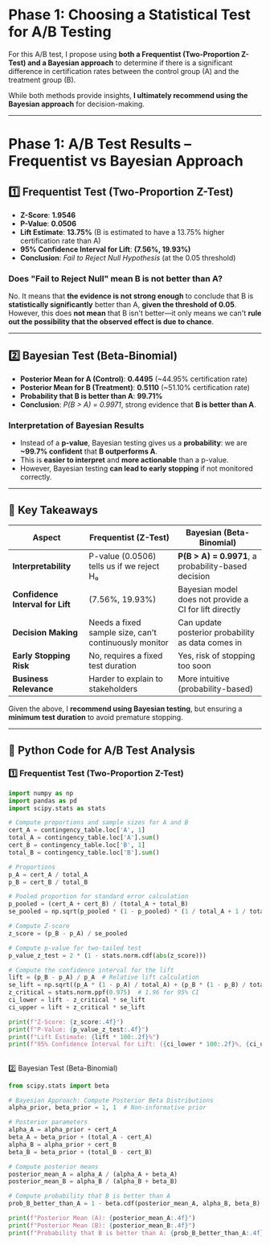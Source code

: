 # Phase 1: Choosing a Statistical Test for A/B Testing

For this A/B test, I propose using **both a Frequentist (Two-Proportion Z-Test) and a Bayesian approach** to determine if there is a significant difference in certification rates between the control group (A) and the treatment group (B).

While both methods provide insights, **I ultimately recommend using the Bayesian approach** for decision-making.

---

# Phase 1: A/B Test Results – Frequentist vs Bayesian Approach

## **1️⃣ Frequentist Test (Two-Proportion Z-Test)**
- **Z-Score**: **1.9546**
- **P-Value**: **0.0506**
- **Lift Estimate**: **13.75%** (B is estimated to have a 13.75% higher certification rate than A)
- **95% Confidence Interval for Lift**: **(7.56%, 19.93%)**
- **Conclusion**: *Fail to Reject Null Hypothesis* (at the 0.05 threshold)

### **Does "Fail to Reject Null" mean B is not better than A?**
No. It means that **the evidence is not strong enough** to conclude that B is **statistically significantly** better than A, **given the threshold of 0.05**.  
However, this does **not mean** that B isn't better—it only means we can't **rule out the possibility that the observed effect is due to chance**.

---

## **2️⃣ Bayesian Test (Beta-Binomial)**
- **Posterior Mean for A (Control)**: **0.4495** (~44.95% certification rate)
- **Posterior Mean for B (Treatment)**: **0.5110** (~51.10% certification rate)
- **Probability that B is better than A**: **99.71%**
- **Conclusion**: *P(B > A) = 0.9971*, strong evidence that **B is better than A**.

### **Interpretation of Bayesian Results**
- Instead of a **p-value**, Bayesian testing gives us a **probability**: we are **~99.7% confident** that **B outperforms A**.
- This is **easier to interpret** and **more actionable** than a p-value.
- However, Bayesian testing **can lead to early stopping** if not monitored correctly.

---

## **📌 Key Takeaways**
| **Aspect**  | **Frequentist (Z-Test)** | **Bayesian (Beta-Binomial)** |
|------------|----------------------|--------------------------|
| **Interpretability** | P-value (0.0506) tells us if we reject H₀ | **P(B > A) = 0.9971**, a probability-based decision |
| **Confidence Interval for Lift** | (7.56%, 19.93%) | Bayesian model does not provide a CI for lift directly |
| **Decision Making** | Needs a fixed sample size, can’t continuously monitor | Can update posterior probability as data comes in |
| **Early Stopping Risk** | No, requires a fixed test duration | Yes, risk of stopping too soon |
| **Business Relevance** | Harder to explain to stakeholders | More intuitive (probability-based) |

Given the above, I **recommend using Bayesian testing**, but ensuring a **minimum test duration** to avoid premature stopping.

---

## **📌 Python Code for A/B Test Analysis**

### **1️⃣ Frequentist Test (Two-Proportion Z-Test)**
```python
import numpy as np
import pandas as pd
import scipy.stats as stats

# Compute proportions and sample sizes for A and B
cert_A = contingency_table.loc['A', 1]
total_A = contingency_table.loc['A'].sum()
cert_B = contingency_table.loc['B', 1]
total_B = contingency_table.loc['B'].sum()

# Proportions
p_A = cert_A / total_A
p_B = cert_B / total_B

# Pooled proportion for standard error calculation
p_pooled = (cert_A + cert_B) / (total_A + total_B)
se_pooled = np.sqrt(p_pooled * (1 - p_pooled) * (1 / total_A + 1 / total_B))

# Compute Z-score
z_score = (p_B - p_A) / se_pooled

# Compute p-value for two-tailed test
p_value_z_test = 2 * (1 - stats.norm.cdf(abs(z_score)))

# Compute the confidence interval for the lift
lift = (p_B - p_A) / p_A  # Relative lift calculation
se_lift = np.sqrt((p_A * (1 - p_A) / total_A) + (p_B * (1 - p_B) / total_B))
z_critical = stats.norm.ppf(0.975)  # 1.96 for 95% CI
ci_lower = lift - z_critical * se_lift
ci_upper = lift + z_critical * se_lift

print(f"Z-Score: {z_score:.4f}")
print(f"P-Value: {p_value_z_test:.4f}")
print(f"Lift Estimate: {lift * 100:.2f}%")
print(f"95% Confidence Interval for Lift: ({ci_lower * 100:.2f}%, {ci_upper * 100:.2f}%)") 
```
##
2️⃣ Bayesian Test (Beta-Binomial)
```python
from scipy.stats import beta

# Bayesian Approach: Compute Posterior Beta Distributions
alpha_prior, beta_prior = 1, 1  # Non-informative prior

# Posterior parameters
alpha_A = alpha_prior + cert_A
beta_A = beta_prior + (total_A - cert_A)
alpha_B = alpha_prior + cert_B
beta_B = beta_prior + (total_B - cert_B)

# Compute posterior means
posterior_mean_A = alpha_A / (alpha_A + beta_A)
posterior_mean_B = alpha_B / (alpha_B + beta_B)

# Compute probability that B is better than A
prob_B_better_than_A = 1 - beta.cdf(posterior_mean_A, alpha_B, beta_B)

print(f"Posterior Mean (A): {posterior_mean_A:.4f}")
print(f"Posterior Mean (B): {posterior_mean_B:.4f}")
print(f"Probability that B is better than A: {prob_B_better_than_A:.4f}")
```
